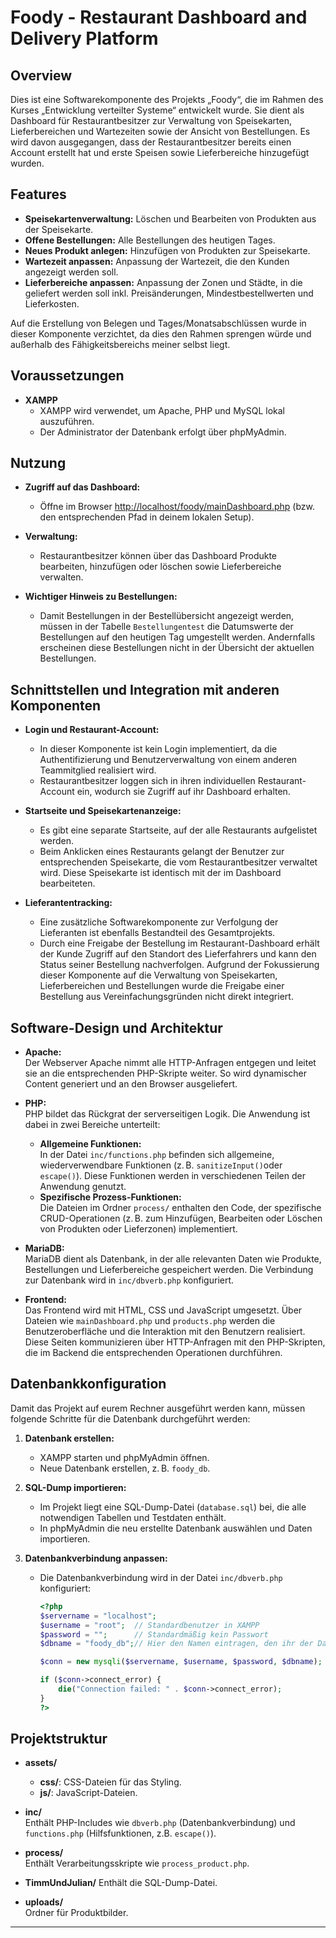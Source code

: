 # Foody - Restaurant Dashboard and Delivery Platform

## Overview

Dies ist eine Softwarekomponente des Projekts „Foody“, die im Rahmen des Kurses „Entwicklung verteilter Systeme“ entwickelt wurde. Sie dient als Dashboard für Restaurantbesitzer zur Verwaltung von Speisekarten, Lieferbereichen und Wartezeiten sowie der Ansicht von Bestellungen. Es wird davon ausgegangen, dass der Restaurantbesitzer bereits einen Account erstellt hat und erste Speisen sowie Lieferbereiche hinzugefügt wurden.

## Features

- **Speisekartenverwaltung:** Löschen und Bearbeiten von Produkten aus der Speisekarte.
- **Offene Bestellungen:** Alle Bestellungen des heutigen Tages.
- **Neues Produkt anlegen:** Hinzufügen von Produkten zur Speisekarte.
- **Wartezeit anpassen:** Anpassung der Wartezeit, die den Kunden angezeigt werden soll.
- **Lieferbereiche anpassen:** Anpassung der Zonen und Städte, in die geliefert werden soll inkl. Preisänderungen, Mindestbestellwerten und Lieferkosten.

Auf die Erstellung von Belegen und Tages/Monatsabschlüssen wurde in dieser Komponente verzichtet, da dies den Rahmen sprengen würde und außerhalb des Fähigkeitsbereichs meiner selbst liegt.

## Voraussetzungen

- **XAMPP**
  - XAMPP wird verwendet, um Apache, PHP und MySQL lokal auszuführen.
  - Der Administrator der Datenbank erfolgt über phpMyAdmin.

## Nutzung

- **Zugriff auf das Dashboard:**
  - Öffne im Browser [http://localhost/foody/mainDashboard.php](http://localhost/foody/mainDashboard.php) (bzw. den entsprechenden Pfad in deinem lokalen Setup).

- **Verwaltung:**
  - Restaurantbesitzer können über das Dashboard Produkte bearbeiten, hinzufügen oder löschen sowie Lieferbereiche verwalten.

- **Wichtiger Hinweis zu Bestellungen:**
  - Damit Bestellungen in der Bestellübersicht angezeigt werden, müssen in der Tabelle `Bestellungentest` die Datumswerte der Bestellungen auf den heutigen Tag umgestellt werden. Andernfalls erscheinen diese Bestellungen nicht in der Übersicht der aktuellen Bestellungen.

## Schnittstellen und Integration mit anderen Komponenten

- **Login und Restaurant-Account:**
  - In dieser Komponente ist kein Login implementiert, da die Authentifizierung und Benutzerverwaltung von einem anderen Teammitglied realisiert wird. 
  - Restaurantbesitzer loggen sich in ihren individuellen Restaurant-Account ein, wodurch sie Zugriff auf ihr Dashboard erhalten.

- **Startseite und Speisekartenanzeige:**
  - Es gibt eine separate Startseite, auf der alle Restaurants aufgelistet werden.
  - Beim Anklicken eines Restaurants gelangt der Benutzer zur entsprechenden Speisekarte, die vom Restaurantbesitzer verwaltet wird. Diese Speisekarte ist identisch mit der im Dashboard bearbeiteten.

- **Lieferantentracking:**
  - Eine zusätzliche Softwarekomponente zur Verfolgung der Lieferanten ist ebenfalls Bestandteil des Gesamtprojekts.
  - Durch eine Freigabe der Bestellung im Restaurant-Dashboard erhält der Kunde Zugriff auf den Standort des Lieferfahrers und kann den Status seiner Bestellung nachverfolgen. Aufgrund der Fokussierung dieser Komponente auf die Verwaltung von Speisekarten, Lieferbereichen und Bestellungen wurde die Freigabe einer Bestellung aus Vereinfachungsgründen nicht direkt integriert.

## Software-Design und Architektur

- **Apache:**  
  Der Webserver Apache nimmt alle HTTP-Anfragen entgegen und leitet sie an die entsprechenden PHP-Skripte weiter. So wird dynamischer Content generiert und an den Browser ausgeliefert.

- **PHP:**  
  PHP bildet das Rückgrat der serverseitigen Logik. Die Anwendung ist dabei in zwei Bereiche unterteilt:
  - **Allgemeine Funktionen:**  
    In der Datei `inc/functions.php` befinden sich allgemeine, wiederverwendbare Funktionen (z. B. `sanitizeInput()`oder `escape()`). Diese Funktionen werden in verschiedenen Teilen der Anwendung genutzt.
  - **Spezifische Prozess-Funktionen:**  
    Die Dateien im Ordner `process/` enthalten den Code, der spezifische CRUD-Operationen (z. B. zum Hinzufügen, Bearbeiten oder Löschen von Produkten oder Lieferzonen) implementiert.

- **MariaDB:**  
  MariaDB dient als Datenbank, in der alle relevanten Daten wie Produkte, Bestellungen und Lieferbereiche gespeichert werden. Die Verbindung zur Datenbank wird in `inc/dbverb.php` konfiguriert.

- **Frontend:**  
  Das Frontend wird mit HTML, CSS und JavaScript umgesetzt. Über Dateien wie `mainDashboard.php` und `products.php` werden die Benutzeroberfläche und die Interaktion mit den Benutzern realisiert. Diese Seiten kommunizieren über HTTP-Anfragen mit den PHP-Skripten, die im Backend die entsprechenden Operationen durchführen.

## Datenbankkonfiguration

Damit das Projekt auf eurem Rechner ausgeführt werden kann, müssen folgende Schritte für die Datenbank durchgeführt werden:

1. **Datenbank erstellen:**
   - XAMPP starten und phpMyAdmin öffnen.
   - Neue Datenbank erstellen, z. B. `foody_db`.

2. **SQL-Dump importieren:**
   - Im Projekt liegt eine SQL-Dump-Datei (`database.sql`) bei, die alle notwendigen Tabellen und Testdaten enthält.
   - In phpMyAdmin die neu erstellte Datenbank auswählen und Daten importieren.

3. **Datenbankverbindung anpassen:**
   - Die Datenbankverbindung wird in der Datei `inc/dbverb.php` konfiguriert:

     ```php
     <?php
     $servername = "localhost";
     $username = "root";  // Standardbenutzer in XAMPP
     $password = "";      // Standardmäßig kein Passwort
     $dbname = "foody_db";// Hier den Namen eintragen, den ihr der Datenbank gegeben habt

     $conn = new mysqli($servername, $username, $password, $dbname);

     if ($conn->connect_error) {
         die("Connection failed: " . $conn->connect_error);
     }
     ?>
     ```

## Projektstruktur

- **assets/**
  - **css/**: CSS-Dateien für das Styling.
  - **js/**: JavaScript-Dateien.

- **inc/**  
  Enthält PHP-Includes wie `dbverb.php` (Datenbankverbindung) und `functions.php` (Hilfsfunktionen, z.B. `escape()`).

- **process/**  
  Enthält Verarbeitungsskripte wie `process_product.php`.

- **TimmUndJulian/**
  Enthält die SQL-Dump-Datei.

- **uploads/**  
  Ordner für Produktbilder.

---
